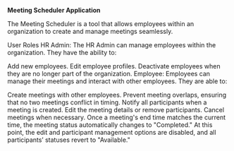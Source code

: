 **Meeting Scheduler Application**

The Meeting Scheduler is a tool that allows employees within an organization to create and manage meetings seamlessly.

User Roles
HR Admin:
The HR Admin can manage employees within the organization. They have the ability to:

Add new employees.
Edit employee profiles.
Deactivate employees when they are no longer part of the organization.
Employee:
Employees can manage their meetings and interact with other employees. They are able to:

Create meetings with other employees.
Prevent meeting overlaps, ensuring that no two meetings conflict in timing.
Notify all participants when a meeting is created.
Edit the meeting details or remove participants.
Cancel meetings when necessary.
Once a meeting's end time matches the current time, the meeting status automatically changes to "Completed." At this point, the edit and participant management options are disabled, and all participants’ statuses revert to "Available."
